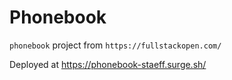 # Phonebook

`phonebook` project from `https://fullstackopen.com/`

Deployed at https://phonebook-staeff.surge.sh/
